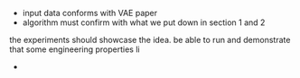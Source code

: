 * input data conforms with VAE paper
* algorithm must confirm with what we put down in section 1 and 2



the experiments should showcase the idea. be able to run and demonstrate that some engineering properties li

*